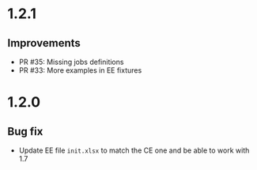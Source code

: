 # 1.2.1

## Improvements

- PR #35: Missing jobs definitions
- PR #33: More examples in EE fixtures

# 1.2.0

## Bug fix
- Update EE file `init.xlsx` to match the CE one and be able to work with 1.7
